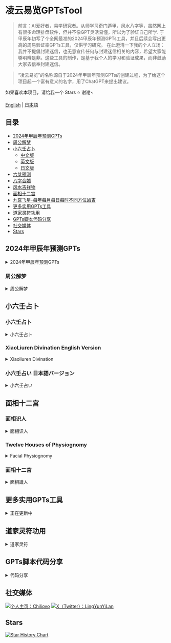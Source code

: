 # 凌云易览GPTsTool

> 前言：AI爱好者，易学研究者。从师学习奇门遁甲，风水八字等，虽然网上有很多命理排盘软件，但并不像GPT灵活易懂，所以为了验证自己所学.
> 于甲辰年初写了个全网最准的2024甲辰年预测GPTs工具，并且后续会写出更高的周易验证率GPTs工具，仅供学习研究。
> 在此澄清一下我的个人立场：我并不提倡封建迷信，也无意宣传任何与封建迷信相关的内容，希望大家能够明辨是非。这些工具的制作，是基于我个人的学习和验证成果，而非鼓励大家去信奉封建迷信。

> “凌云易览”的名称源自于2024年甲辰年预测GPTs的创建过程，为了给这个项目起一个富有意义的名字，用了ChatGPT来提出建议。


如果喜欢本项目，请给我一个 Stars ⭐ 谢谢~

[English](#english-version) | [日本語](#日本語バージョン)

## 目录
- [2024年甲辰年预测GPTs](#2024年甲辰年预测gpts)
- [周公解梦](#周公解梦)
- [小六壬占卜](#小六壬占卜)
  - [中文版](#小六壬占卜)
  - [英文版](#xiaoliuren-divination-english-version)
  - [日文版](#小六壬占い-日本語バージョン)
- [六爻预测](#六爻预测)
- [八字合婚](#八字合婚)
- [风水吉祥物](#风水吉祥物)
- [面相十二宫](#面相十二宫)
- [九宫飞星-每年每月每日每时不同方位凶吉](#九宫飞星-每年每月每日每时不同方位凶吉)
- [更多实用GPTs工具](#更多实用gpts工具)
- [道家灵符功用](#道家灵符功用)
- [GPTs脚本代码分享](#gpts脚本代码分享)
- [社交媒体](#社交媒体)
- [Stars](#stars)

## 2024年甲辰年预测GPTs
<details>
<summary>2024年甲辰年预测GPTs</summary>

#### [2024年甲辰年预测GPTs](https://chatgpt.com/g/g-mp3gLcbXr-xiao-liu-ren-ling-yun-yi-lan)

[![2024甲辰年演示视频](https://github.com/Chiliovo/Lingyun-Yilan/blob/main/jiachennian.png)](https://github.com/Chiliovo/Lingyun-Yilan/blob/main/Demo.mp4)

##### 更新日志

- 2024-02-20

  创建 2024甲辰年预测GPTs工具

- 2024-02-22

  新增 2024甲辰年月份预测

- 2024-02-27

  新增 2024甲辰年预测月份气候变化

- 2024-02-28

  新增 2024甲辰年预测月份五行喜用

- 2024-02-29
  
  新增 2024甲辰年预测月份干支关系

</details>

### 周公解梦
<details>
<summary>周公解梦</summary>

 > 中国有句俗语：“官问刑，富问灾，平民百姓问发财。”

 > 不管你是富人还是穷人，不管你是高官还是黎民百姓，都不可避免七灾八难。

 > 梦是人的心理在睡眠中的一种活动，它既不是鬼神给人的暗示，也不是灵魂出窍去做的与人本身无关的事情。因此说，只有对梦进行科学的解析，才能揭示梦与现实生活之间的联系。

#### [周公解梦GPTs](https://chatgpt.com/g/g-AYIr58KIj-zhou-gong-jie-meng-ling-yun-yi-lan)

<div align="center">
  <a href="https://b23.tv/I0PlUQp">
    <img src="https://github.com/Chiliovo/Lingyun-Yilan/blob/main/Zhou%20Gong's%20Dream%20Interpretation/Cover.jpg?raw=true" alt="全网AI推算最准的周公解梦GPTs" style="width:80%; border-radius:10px; transition: transform .2s;" onmouseover="this.style.transform='scale(1.05)'" onmouseout="this.style.transform='scale(1)'">
  </a>
  <p><em>立即体验视频解读</em></p>
</div>


##### 更新日志

- 2024-08-15

  创建 周公解梦GPTs工具

- 2024-08-16

  新增 人物类解梦

  新增 男女爱情解梦

  新增 婚姻生活解梦

  新增 社交活动解梦

  新增 商务活动解梦

  新增 日常行为解梦

  新增 生活细节解梦

  新增 颜色味道解梦

  新增 心里活动解梦

  新增 宗教神话解梦

  新增 法律活动解梦

  新增 军事活动解梦

  新增 花草树木解梦

  新增 恐怖事件解梦

  新增 天空气象解梦

  新增 矿业山水解梦
  
  新增 自然火光解梦

  新增 空中飞禽解梦

  新增 空中飞虫解梦

  新增 水中生物解梦

  新增 陆地动物解梦

  新增 交通道路解梦

  新增 陆地动物解梦
  
- 2024-08-17

  新增 房屋住处解梦

  新增 建筑装饰解梦

  新增 家具用品解梦
  
- 2024-08-18

  修复 已知问题

</details>

## 小六壬占卜
### 小六壬占卜
<details>
<summary>小六壬占卜</summary>

#### [小六壬GPTs](https://chatgpt.com/g/g-mp3gLcbXr-xiao-liu-ren-ling-yun-yi-lan)

[![小六壬演示视频](https://github.com/Chiliovo/Lingyun-Yilan/blob/main/xiaoliuren.png)](https://github.com/Chiliovo/Lingyun-Yilan/blob/main/xiaoliurenx2.mp4)

##### 更新日志

- 2024-06-8

  创建 小六壬GPTs工具

</details>

### XiaoLiuren Divination English Version
<details>
<summary>Xiaoliuren Divination</summary>

 > Xiao Liu Ren (Kongming's Six Luminaries), is a notation in the traditional Chinese calendar, used to indicate the daily auspicious and inauspicious events.

#### [Xiaoliuren Divination GPTs](https://chatgpt.com/g/g-SfS0RWgwV-xiaoliuren-divination-lingyun-yi-lan)

[![Xiaoliuren Demo Video](https://github.com/Chiliovo/Lingyun-Yilan/blob/main/xiaoliuren%20divination.png)](https://github.com/Chiliovo/Lingyun-Yilan/blob/main/xiaoliurenx2.mp4)

##### Update Log

- 2024-06-8

  Create the Xiao Liu Ren GPTs tool

</details>

### 小六壬占い 日本語バージョン
<details>
<summary>小六壬占い</summary>

 > 小六壬（孔明六曜星）は、中国の伝統的な暦法における注目で、毎日の凶吉を示すために使用されます。

#### [小六壬占いGPTs](https://chatgpt.com/g/g-K8jK77ozk-xiao-liu-ren-ling-yun-yi-lan)

[![小六壬デモビデオ](https://github.com/Chiliovo/Lingyun-Yilan/blob/main/xiaoliurenjapanes.png)](https://github.com/Chiliovo/Lingyun-Yilan/blob/main/xiaoliurenx2.mp4)

##### 更新ログ

- 2024-06-8

  小六壬GPTsツールを作成する

</details>

## 面相十二宫
### 面相识人
<details>
<summary>面相识人</summary>

#### [面相识人GPTs](https://chatgpt.com/g/g-xYWTiiTyh-mian-xiang-shi-ren-ling-yun-yi-lan)

[![面相识人演示视频](https://github.com/Chiliovo/Lingyun-Yilan/blob/main/mianxiangshiren.png)](https://github.com/Chiliovo/Lingyun-Yilan/blob/main/xiaoliurenx2.mp4)

##### 更新日志

- 2024-06-15

  创建 面相识人GPTs工具

</details>

### Twelve Houses of Physiognomy
<details>
<summary>Facial Physiognomy</summary>

 > Physiognomy, the study of interpreting a person's character or fate through facial features, is first documented in the East in the "Book of Rites" and traces back to ancient Greece in the West. Physiognomy involves analyzing the facial expressions and features of a person to predict their destiny.

#### [Facial Physiognomy GPTs](https://chatgpt.com/g/g-9BkitJ4fu-facial-physiognomy-lingyun-yilan)

[![Facial Physiognomy Demo Video](https://github.com/Chiliovo/Lingyun-Yilan/blob/main/Facial%20Physiognomy.png)](https://github.com/Chiliovo/Lingyun-Yilan/blob/main/xiaoliurenx2.mp4)

##### Update Log

- 2024-06-15

  Create the Facial Physiognomy GPTs tool

</details>

### 面相十二宮
<details>
<summary>面相識人</summary>

 > 顔相学は東洋では最も初期に『礼記』で記録され、西洋では古代ギリシャ時代まで遡ることができます。顔相とは、人の顔が示す光景であり、人の顔の特徴を観察することで運命を論じる学問です。

#### [面相識人GPTs](https://chatgpt.com/g/g-WbGrPf1zL-mian-xiang-shi-ren-ling-yun-yi-lan)

[![面相識人デモビデオ](https://github.com/Chiliovo/Lingyun-Yilan/blob/main/mianxiangshiren-Japanes.png)](https://github.com/Chiliovo/Lingyun-Yilan/blob/main/xiaoliurenx2.mp4)

##### 更新ログ

- 2024-06-15

  面相識人GPTsツールを作成する

</details>

## 更多实用GPTs工具

<details>

<summary>正在更新中</summary>

**[正在肝中](https://github.com/Chiliovo)**

</details>

## 道家灵符功用

<details>

<summary>道家灵符</summary>

**[正在传输](https://github.com/Chiliovo)**

</details>

## GPTs脚本代码分享

<details>

<summary>代码分享</summary>

```jsx
正在更新中
```
</details>

## 社交媒体
[![个人主页：Chiliovo](https://img.shields.io/badge/GitHub-Chiliovo-green?style=social&logo=github)](https://github.com/Chiliovo)
[![X（Twitter）：LingYunYiLan](https://img.shields.io/twitter/follow/LingyunYilan?style=social)](https://twitter.com/LingyunYilan)

## Stars
[![Star History Chart](https://api.star-history.com/svg?repos=LingYunYiLan/GPTsTool&type=Timeline)](https://star-history.com/#LingYunYiLan/GPTsTool&Timeline)
